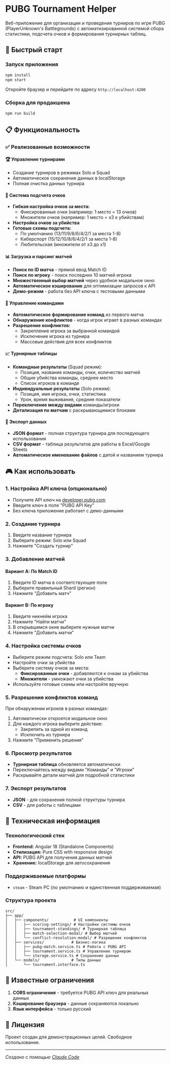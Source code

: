 # PUBG Tournament Helper

Веб-приложение для организации и проведения турниров по игре PUBG (PlayerUnknown's Battlegrounds) с автоматизированной системой сбора статистики, подсчета очков и формирования турнирных таблиц.

## 🚀 Быстрый старт

### Запуск приложения

```bash
npm install
npm start
```

Откройте браузер и перейдите по адресу `http://localhost:4200`

### Сборка для продакшена

```bash
npm run build
```

## 📋 Функциональность

### ✅ Реализованные возможности

#### 🏆 Управление турнирами
- Создание турниров в режимах Solo и Squad
- Автоматическое сохранение данных в localStorage
- Полная очистка данных турнира

#### 🎯 Система подсчета очков
- **Гибкая настройка очков за места:**
  - Фиксированные очки (например: 1 место = 13 очков)
  - Множители очков (например: 1 место = x3 к убийствам)
- **Настройка очков за убийства**
- **Готовые схемы подсчета:**
  - По умолчанию (13/11/9/8/6/4/2/1 за места 1-8)
  - Киберспорт (15/12/10/8/6/4/2/1 за места 1-8)
  - Любительская (множители от x3 до x1)

#### 📊 Загрузка и парсинг матчей
- **Поиск по ID матча** - прямой ввод Match ID
- **Поиск по игроку** - поиск последних 10 матчей игрока
- **Множественный выбор матчей** через удобное модальное окно
- **Автоматическое кэширование** для оптимизации запросов к API
- **Демо-режим** - работа без API ключа с тестовыми данными

#### 👥 Управление командами
- **Автоматическое формирование команд** из первого матча
- **Обнаружение конфликтов** - когда игрок играет в разных командах
- **Разрешение конфликтов:**
  - Закрепление игрока за выбранной командой
  - Исключение игрока из турнира
  - Массовые действия для всех конфликтов

#### 📈 Турнирные таблицы
- **Командные результаты** (Squad режим):
  - Позиция, название команды, очки, количество матчей
  - Общие убийства команды, среднее место
  - Список игроков в команде
- **Индивидуальные результаты** (Solo режим):
  - Позиция, имя игрока, очки, статистика
  - Урон, время выживания, средние показатели
- **Переключение между видами** команды/игроки
- **Детализация по матчам** с раскрывающимися блоками

#### 💾 Экспорт данных
- **JSON формат** - полная структура турнира для последующего использования
- **CSV формат** - таблица результатов для работы в Excel/Google Sheets
- **Автоматическое именование файлов** с датой и названием турнира

## 🎮 Как использовать

### 1. Настройка API ключа (опционально)
- Получите API ключ на [developer.pubg.com](https://developer.pubg.com/)
- Введите ключ в поле "PUBG API Key"
- Без ключа приложение работает с демо-данными

### 2. Создание турнира
1. Введите название турнира
2. Выберите режим: Solo или Squad
3. Нажмите "Создать турнир"

### 3. Добавление матчей

#### Вариант A: По Match ID
1. Введите ID матча в соответствующее поле
2. Выберите правильный Shard (регион)
3. Нажмите "Добавить матч"

#### Вариант B: По игроку
1. Введите никнейм игрока
2. Нажмите "Найти матчи"
3. В открывшемся окне выберите нужные матчи
4. Нажмите "Добавить матчи"

### 4. Настройка системы очков
- Выберите режим подсчета: Solo или Team
- Настройте очки за убийства
- Выберите систему очков за места:
  - **Фиксированные очки** - добавляются к очкам за убийства
  - **Множители** - умножают очки за убийства
- Используйте готовые схемы или настройте вручную

### 5. Разрешение конфликтов команд
При обнаружении игроков в разных командах:
1. Автоматически откроется модальное окно
2. Для каждого игрока выберите действие:
   - Закрепить за одной из команд
   - Исключить из турнира
3. Нажмите "Применить решения"

### 6. Просмотр результатов
- **Турнирная таблица** обновляется автоматически
- Переключайтесь между видами "Команды" и "Игроки"
- Раскрывайте детали матчей для подробной статистики

### 7. Экспорт результатов
- **JSON** - для сохранения полной структуры турнира
- **CSV** - для работы с таблицами

## 🔧 Техническая информация

### Технологический стек
- **Frontend:** Angular 18 (Standalone Components)
- **Стилизация:** Pure CSS with responsive design
- **API:** PUBG API для получения данных матчей
- **Хранение:** localStorage для автосохранения

### Поддерживаемые платформы
- `steam` - Steam PC (по умолчанию и единственная поддерживаемая)

### Структура проекта
```
src/
├── app/
│   ├── components/           # UI компоненты
│   │   ├── scoring-settings/ # Настройки системы очков
│   │   ├── tournament-standings/ # Турнирная таблица
│   │   ├── match-selection-modal/ # Выбор матчей
│   │   └── conflict-resolution-modal/ # Разрешение конфликтов
│   ├── services/            # Бизнес-логика
│   │   ├── pubg-match.service.ts # Работа с PUBG API
│   │   ├── tournament.service.ts # Управление турниром
│   │   └── storage.service.ts # Сохранение данных
│   └── models/              # Типы данных
│       └── tournament.interface.ts
```

## 🐛 Известные ограничения

1. **CORS ограничения** - требуется PUBG API ключ для реальных данных
2. **Кэширование браузера** - данные сохраняются локально
3. **Язык интерфейса** - только русский

## 📝 Лицензия

Проект создан для демонстрационных целей. Свободное использование.

---

*Создано с помощью [Claude Code](https://claude.ai/code)*